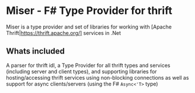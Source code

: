 # Miser - F# Type Provider for thrift

Miser is a type provider and set of libraries for working with [Apache Thrift|https://thrift.apache.org/] services in .Net

## Whats included
A parser for thrift idl, a Type Provider for all thrift types and services (including server and client types), 
and supporting libraries for hosting/accessing thrift services using non-blocking connections as well as support for
async clients/servers (using the F# `Async<'T>` type)
